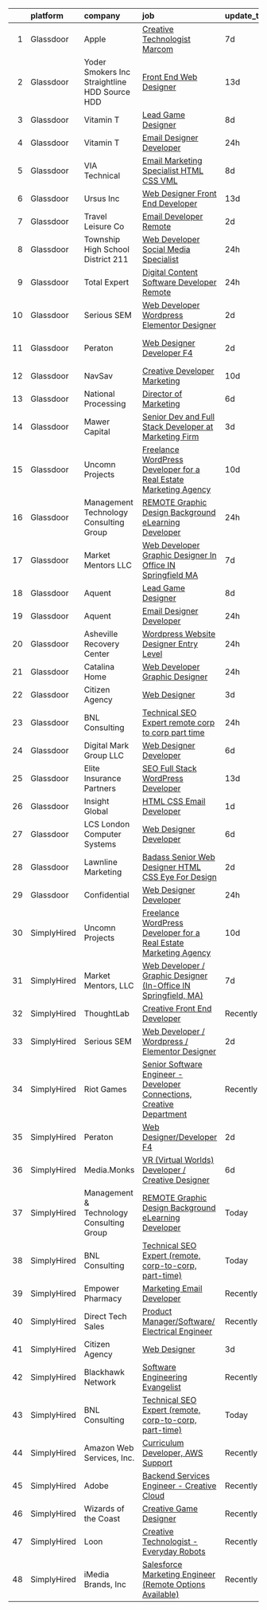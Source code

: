 

|    | platform    | company                                         | job                                                                                                                                                                                                                                                                                                                                                                                                                                                                                                                                                                                                                                                                                                                                                                                                                                                                                                                                                                                                                                                                                                                                                                                                                                                                                                                                                                                           | update_time   | location                  |
|---:|:------------|:------------------------------------------------|:----------------------------------------------------------------------------------------------------------------------------------------------------------------------------------------------------------------------------------------------------------------------------------------------------------------------------------------------------------------------------------------------------------------------------------------------------------------------------------------------------------------------------------------------------------------------------------------------------------------------------------------------------------------------------------------------------------------------------------------------------------------------------------------------------------------------------------------------------------------------------------------------------------------------------------------------------------------------------------------------------------------------------------------------------------------------------------------------------------------------------------------------------------------------------------------------------------------------------------------------------------------------------------------------------------------------------------------------------------------------------------------------|:--------------|:--------------------------|
|  1 | Glassdoor   | Apple                                           | [Creative Technologist  Marcom](https://www.glassdoor.com/partner/jobListing.htm?pos=130&ao=1136043&s=58&guid=00000183211018dd9b95ecb399b50b3d&src=GD_JOB_AD&t=SR&vt=w&cs=1_7a6b8f1e&cb=1662707046935&jobListingId=1008111206952&jrtk=3-0-1gcgh068ukf1b801-1gcgh069fghrg800-44ee546d4a615340-)                                                                                                                                                                                                                                                                                                                                                                                                                                                                                                                                                                                                                                                                                                                                                                                                                                                                                                                                                                                                                                                                                                | 7d            | Cupertino, CA             |
|  2 | Glassdoor   | Yoder Smokers Inc  Straightline HDD  Source HDD | [Front End Web Designer](https://www.glassdoor.com/partner/jobListing.htm?pos=121&ao=1110586&s=58&guid=00000183211018dd9b95ecb399b50b3d&src=GD_JOB_AD&t=SR&vt=w&ea=1&cs=1_21644c06&cb=1662707046934&jobListingId=1008097207409&cpc=B101C867B3EF2D75&jrtk=3-0-1gcgh068ukf1b801-1gcgh069fghrg800-1fce3864310a3f03--6NYlbfkN0BOdRJV5k-L3FNCzjCgEhEptbzWR3mFvjnAQnp9JcinXOCVt8QEYBvHqTiHBHSlg98hTrhJExUUVa6v67S1gFyb-OBe8UoPzNouRDn3C9as0WFadlKMeZgUrqrdZ8hm_e9Z-8jTT-HPwLMdKEaf6nFSEDiY93r1Hqa_nw7whddI5F-1mZvAJ0zg1eaCReXvVOqWT1WwDp4b9YmUrMy-I-dRmxgXNqEb3KV8sY83rcDDxkT6V0vFcJR2WVnla554n4UEd4md8_UhvHUx7u7Q32Z-glrVygJFj8o8P-KuK9qvJiJHDN367OhUXpwdQ0hKj7m6CPu2FBJuPYR0-aOcyKLIp5VI0llp-UCX6Z-Kte2HyPPNonSt94a_wFEIffs7DYlRugEfCcMznpFS5xNBsyBKJTsR1b7ic_kWOJmmWp3CYkkw3GBCWhFa0Dhi3f1hJ9gznnsJ0vqXvyHF5NJByYvS8n2guBOFP1e4LGVCSYaTUHne8LXuV9sGcK2GIIXROq2iae1C7P6G8w%3D%3D)                                                                                                                                                                                                                                                                                                                                                                                                                                                                                                                 | 13d           | Hutchinson, KS            |
|  3 | Glassdoor   | Vitamin T                                       | [Lead Game Designer](https://www.glassdoor.com/partner/jobListing.htm?pos=124&ao=1110586&s=58&guid=00000183211018dd9b95ecb399b50b3d&src=GD_JOB_AD&t=SR&vt=w&cs=1_e4445ab9&cb=1662707046934&jobListingId=1008108060594&cpc=334ABAF5D42DC775&jrtk=3-0-1gcgh068ukf1b801-1gcgh069fghrg800-f4be4eeb000f909d--6NYlbfkN0DMrcEu7yrtATojKJA7cEzGQ3FdRGWLh0CZQInL4ECGI6k5tN82kdM0OKoro5eXmjohAxU_Qx9zT-puw06eYiGZQ5Q79Sp7TuX3-KBGc5vvFMQDZM2BvXglA0cmnC1ycxOE_FI5iwuLDot1xWUhP-X0Jg64wmMSQ4fWj6f6_cutplTS-z7zQ2Lf-Sbz5X1SA6XIGWpOlQu77vSvcjTNk5z8hQbdtD3OuhSDTfPAIzxwpwnH9Mao4XkCCkD7JELUKXvoKcVQCp4v2HH-wR60G5fmbLNCyJ90WO4c76XjcFGDq70ReiPW9P7jldTU_tVk2iw1vuhIxIW5cBeSOlIvaRnwdJhJ6CTWqJ5QBDBLPOKV3VBIYDxTQvcYUFmJ38ZNb7YqypfoSDZEW23MET8Zh4GVclO_qg_vviLSzeaFnnpMP2Z44b10rxoRs3cYKeBOqw5v2OjO_M31WNzECG3P3HR9fFyUXIzdxcI%3D)                                                                                                                                                                                                                                                                                                                                                                                                                                                                                                                                                                        | 8d            | Remote                    |
|  4 | Glassdoor   | Vitamin T                                       | [Email Designer   Developer](https://www.glassdoor.com/partner/jobListing.htm?pos=120&ao=1110586&s=58&guid=00000183211018dd9b95ecb399b50b3d&src=GD_JOB_AD&t=SR&vt=w&cs=1_d2b90694&cb=1662707046933&jobListingId=1008127048026&cpc=B101C867B3EF2D75&jrtk=3-0-1gcgh068ukf1b801-1gcgh069fghrg800-133ecd7508e94749--6NYlbfkN0DMrcEu7yrtATojKJA7cEzGQ3FdRGWLh0CZQInL4ECGI6k5tN82kdM0cJmh4vC7GggQS4YCC-NAfmmCq-zKxC88tLTQBFUkf4I31SaWKtwIQjq_gVD_4PSldorTX0RxkmXVZBnJxyvYmxjhFieFRy7XxphD9O1ucpkG2qtflqZfJfzqmQZn4IuS9y2wTi29Y_0TRwSFfbMSR7Weuq5GFYMZ5hFrrkxwt0ydLprvr4LagoeyNWySGaHlcLbNSy1eRfeL5ggo3_YsZJiX4B0fa5vmRtOAJwgCIL4MbJfQzV-9-N2F59VbK8CyMeLlSdGTE-phPeMDHrWokfZRXc2s8oQDBvVqwpUbDWkqI51-pJqJg7P-VPTQUpMGQxAXXWVHprS_yLpKCJhvAWTMtpbt6hvLHZv5CfZ7a4N-0dVUzQkSlWJKeU78kG67IQfWauHbg6aPcXY85Xnxz_nivVZJ-kKi-2MY2ddWZ-Zw0Ek_SB0jMA%3D%3D)                                                                                                                                                                                                                                                                                                                                                                                                                                                                                                                                                  | 24h           | Richmond, VA              |
|  5 | Glassdoor   | VIA Technical                                   | [Email Marketing Specialist  HTML  CSS  VML ](https://www.glassdoor.com/partner/jobListing.htm?pos=111&ao=1110586&s=58&guid=00000183211018dd9b95ecb399b50b3d&src=GD_JOB_AD&t=SR&vt=w&ea=1&cs=1_3a390c94&cb=1662707046933&jobListingId=1008106177694&cpc=5075878B7C32FFAE&jrtk=3-0-1gcgh068ukf1b801-1gcgh069fghrg800-a7b269db53e92351--6NYlbfkN0DiMOjtWe4T5v3kAjl8_2bayrJS56UUlntEwXslP8cANY48OY_wSkTvA2xp4BkUxfc-0SJDK8YWz_8RiUcQc6IgiXLzEtdd8hHZ9AGkF3JwasucB1Ts6R5QsAtXRi9zIUpT_HqQbx0QAi6DTNV_7ddAE4nZK7aZ6_cbJfFtruoXrhFPG3p_NjQINC6_wlzgxXKr8RK1oOvJVraeD9do9URaZlxkSsooAD1hi9y-09osuHvC0krNZPYrUZeUv-gC-J6CleTg-bfu_Ts4LRCpuYMj4fot6kiHBe7aLmSOs9yvySTzlhZqa6xrYfQenq6UpEfmO4IuQsv47iXaUaXY9chGsn-aqSev3BOJLlcr6_sxx5w2tBRGDCmNTUdLFb0iAavlWowY0C5cSYH3Gcrcb7X3YArfAP2NKw42fge8SPU2uuceLbfe67vOEXJGUxfptRJnfXdNjfugeDYjdfBWYSM_DwA01rHiaAibnKpPZty-Zw_ueLFZpHGKTS4hCTFKKHbw1yLY7TpTW_TRujTAqvxPm3A0wD8FLs_qG_PF_EJSTA%3D%3D)                                                                                                                                                                                                                                                                                                                                                                                                                                                            | 8d            | San Diego, CA             |
|  6 | Glassdoor   | Ursus  Inc                                      | [Web Designer   Front End Developer](https://www.glassdoor.com/partner/jobListing.htm?pos=122&ao=1110586&s=58&guid=00000183211018dd9b95ecb399b50b3d&src=GD_JOB_AD&t=SR&vt=w&ea=1&cs=1_25a90fff&cb=1662707046934&jobListingId=1008097361956&cpc=3BA4CE39D5B5DEF5&jrtk=3-0-1gcgh068ukf1b801-1gcgh069fghrg800-0ea09b14e2348c5f--6NYlbfkN0CT8vBT9H5mqECx2dfLV_FONLPDKpIRssxVwtj05Tmm4rA5I0VNOPdM1oYsK66ov5pqYS3gXk2ozh0lVEZwzGOqZs8rlCBef2uQoy630wv6aUBqB1D9vjbSnni5WCVaS2e0KhCWi_8-XMv97hUEg7H9r8pKMO8klnwzDsU9mPVyqE5wVDnTov1Pu_UnRYhnE0_Osqvwl8WORWgB_kOjxQQLPQWG-NWIcptfTftC_xvyt1c40uobZ403OrjOg5_p8zqz3cLzwrnHTjqWeFEhkd7FYyVcjiJCMFkVznphRmtkhKbL2ZU9aWVWUjChbdkFdlAiu4tIvv-tEhlvNaragy1ZQhsvGhOC5anf8D4yfIGDJbK-bmh5xwt1uscED6ao3EPCxdfHKv4RZ6Q3-m_MTe1dE6Nugv26rrW9yIa8ooHEPIgJzYTeC7TeJ6xGxEjr0Q_LC6p6H5q3S5tqAKobaBFAUOLFzaYkqfJZBldgRqEhq2nph0edElJuTPF0eHjdnmzz4-VXF7SxEI3RdDrFOXyh9LUYNh7yjLpea9QjXIGAzngGwLYqlk181D6vjKnAjMYjh2HldSp9EYn3lzuIH8Sk_9Pf1v_o6MhezI0_P5bcDJRNLB1O74jMTDoVVF1gi9tkC3cpsCRQX7ykshcCfBKhuzJS8iGWv8yXwEIMNhnQL3jFwC4sPQFWtm0nPCPsKnkZ-5j8ROt9-gcysLEznoCSDVcBFnTEfjP2CaJPwg48Bl4_KO2HsvooYWkCHEZ8DtdIpiDEcE6iz4UrgnphEDh4lrZ-v2uxgD6ncaX25vhW2-CDqMDfZoAGFjdWgH5bKbXJKw_b00gGOB-0Pwch1RV8aLgIGJSyMDbVr-USvuUbCGMUKVvd4L93gzb9EeHJ5RS2UNmBHINi_DW8IWHDPfTzolSrNotLHZ1D9zJ21nfC98eC--0SWW58me8ODwfuPxHrwLn2pjxMfnLgq_BT8TztbH2UV8IR78x6jbS_KB5G4FwuYkqzKxiz) | 13d           | Brisbane, CA              |
|  7 | Glassdoor   | Travel   Leisure Co                             | [Email Developer  Remote ](https://www.glassdoor.com/partner/jobListing.htm?pos=127&ao=1136043&s=58&guid=00000183211018dd9b95ecb399b50b3d&src=GD_JOB_AD&t=SR&vt=w&cs=1_1efa8387&cb=1662707046934&jobListingId=1008121538149&jrtk=3-0-1gcgh068ukf1b801-1gcgh069fghrg800-701bb5ce7920a0db-)                                                                                                                                                                                                                                                                                                                                                                                                                                                                                                                                                                                                                                                                                                                                                                                                                                                                                                                                                                                                                                                                                                     | 2d            | Orlando, FL               |
|  8 | Glassdoor   | Township High School District 211               | [Web Developer  Social Media Specialist](https://www.glassdoor.com/partner/jobListing.htm?pos=110&ao=1110586&s=58&guid=00000183211018dd9b95ecb399b50b3d&src=GD_JOB_AD&t=SR&vt=w&ea=1&cs=1_52bda026&cb=1662707046932&jobListingId=1008126791574&cpc=7E69D0A57279CD4B&jrtk=3-0-1gcgh068ukf1b801-1gcgh069fghrg800-31c2bc176e2bcbab--6NYlbfkN0BvRTtPYviBXXga901bZda-x9dVbr3mkLrPNoe7KgsTz68QsHh34GSM90vVwyTaEndtYI0pe953W1rkkBGAbyuAKY_ZszoiwJmg3JbfF4AW655q9sZlWK9uJIjd_GGvixM2nNpmP1A7p0parvgProH3THElPIkKORt04eYR36BtKMpoYfce3ruRUK7Teg9YQlmNhVNWYEsgUdbaDUe7tpQx5ttkYUeF2blnlv2go3kZ9quBSloZcPUH3VN6Xv14lSFN6sv3lDwRaZkxnBwK5PyXcj2SDyK1ZrTctIcsF2LcCSwNb59TBhgTsIXWA_m5ozLNYUjyWQb_xLHBLHe4SLXiTJJlZFxrPBSYJNg4y5wPpl4VkPD-HbyyK6Qbn4TXCFtLjSF94CaUbvmETOKQyeXMDzjoiuOc8beSTx5zNRsWzLpe4DDiPW4LV5OS7Rw1ZDzChm10KehCOcMcHumzwwmwnE9AK2nQZdmcDuyvXNE-lq83tX72v2TPQFfE2JybTBo%3D)                                                                                                                                                                                                                                                                                                                                                                                                                                                                                                               | 24h           | Palatine, IL              |
|  9 | Glassdoor   | Total Expert                                    | [Digital Content Software Developer  Remote ](https://www.glassdoor.com/partner/jobListing.htm?pos=126&ao=1136043&s=58&guid=00000183211018dd9b95ecb399b50b3d&src=GD_JOB_AD&t=SR&vt=w&cs=1_a28e5bf4&cb=1662707046934&jobListingId=1008127228168&jrtk=3-0-1gcgh068ukf1b801-1gcgh069fghrg800-5008ee07758a40da-)                                                                                                                                                                                                                                                                                                                                                                                                                                                                                                                                                                                                                                                                                                                                                                                                                                                                                                                                                                                                                                                                                  | 24h           | Remote                    |
| 10 | Glassdoor   | Serious SEM                                     | [Web Developer   Wordpress   Elementor Designer](https://www.glassdoor.com/partner/jobListing.htm?pos=125&ao=1136043&s=58&guid=00000183211018dd9b95ecb399b50b3d&src=GD_JOB_AD&t=SR&vt=w&ea=1&cs=1_fd03a131&cb=1662707046934&jobListingId=1008120875633&jrtk=3-0-1gcgh068ukf1b801-1gcgh069fghrg800-47c965003bdd69a0-)                                                                                                                                                                                                                                                                                                                                                                                                                                                                                                                                                                                                                                                                                                                                                                                                                                                                                                                                                                                                                                                                          | 2d            | Remote                    |
| 11 | Glassdoor   | Peraton                                         | [Web Designer Developer F4](https://www.glassdoor.com/partner/jobListing.htm?pos=128&ao=1136043&s=58&guid=00000183211018dd9b95ecb399b50b3d&src=GD_JOB_AD&t=SR&vt=w&cs=1_60a2896f&cb=1662707046934&jobListingId=1008120923363&jrtk=3-0-1gcgh068ukf1b801-1gcgh069fghrg800-d5bd3d771386e28f-)                                                                                                                                                                                                                                                                                                                                                                                                                                                                                                                                                                                                                                                                                                                                                                                                                                                                                                                                                                                                                                                                                                    | 2d            | Stennis Space Center, MS  |
| 12 | Glassdoor   | NavSav                                          | [Creative Developer   Marketing](https://www.glassdoor.com/partner/jobListing.htm?pos=106&ao=1110586&s=58&guid=00000183211018dd9b95ecb399b50b3d&src=GD_JOB_AD&t=SR&vt=w&ea=1&cs=1_5be94f07&cb=1662707046932&jobListingId=1008101583321&cpc=214153447B1391FC&jrtk=3-0-1gcgh068ukf1b801-1gcgh069fghrg800-3ef4b27837961961--6NYlbfkN0BvAdlA35CjkOTzb4w1kkSC-vTwJamGQa4qaPCWn-0njweHi_B-CtuKQhiA94M5OE-XjNhf22KnVp00kgckhjWxzGyV97h7v8x36p5wKdZlOjwGZGaqaaH8DYNMeM34HY9t9Z5J26lOJ85UEHLGvZFDJOe_8KgJLhnklUUMm79Fgw-wQMJzYni-FeIqV5Svyi_1ZjE_mxETfR2qp4i-PiUDiAz8y9BFsxOfX0BmecMnmGFBamzhbjmqf2dPmw1l79Q2jskoL_2S0v1vj9ya7N4qBFAvqcL0l74aLmpvXP1mmNGAg3-fywfFTSeDa1drQtVJhrNSCkVf-jGrPfN8x8O6_zacVeFAqb-0Te-stiP68nBwqR_n1sGTNtQV0mwoBzKibzoAJK71-SC4tfUGLrJrJFlUABto-Tzj43FfCfKc_8Yxm5oOTTCSrKWP3Ag7CrQuZiD0SRqTKb3qsFD4zu6ihbbQwZSEtnj7U11iHXEJ3cnFg3k7NTf0FaUwVl7PJZ8jB0-nSecdji2A8VyEl3pjcOGt-QR160mCEoE6WSjMVzWBlJ3W2sISZX9MP94i2jPjHRTt2qqTuvvcMRLnfqEGHVYaVOpuHZ8%3D)                                                                                                                                                                                                                                                                                                                                                                                                                       | 10d           | Beaumont, TX              |
| 13 | Glassdoor   | National Processing                             | [Director of Marketing](https://www.glassdoor.com/partner/jobListing.htm?pos=105&ao=1110586&s=58&guid=00000183211018dd9b95ecb399b50b3d&src=GD_JOB_AD&t=SR&vt=w&ea=1&cs=1_1a53f6f1&cb=1662707046932&jobListingId=1008114571098&cpc=F4CC4721A073827F&jrtk=3-0-1gcgh068ukf1b801-1gcgh069fghrg800-340b5b79bf3fd101--6NYlbfkN0C7FdYqye7fR5lUV8IgWPkZ54W6iO3v9h1VSxsEbL_uy5syd58eeU2TNtm5m_OfYmoMcKp99CV1tj4bFLNtGnPxPoRB_uRQGfDlR0wHnPulzQ7Ro24uh3O8LrQRD6f9Nd0T0BjQOaxsUb-TqOKfPwve-Dc5RdVE8qHBbWbiG6t4B98CCAVcDqSYtUl0NbPw4a-zBgEiqmE7-Jc1khp3xor5J-WmtGsUI4dM2pys6672dLKzs1-fClhG2DludfGJY69qBomZyb3vtvQLraM-quCYcSKMO3heYf77MXGgS1uv5iMMZNmq3KDW5HtiOiDthWNcjUJzSX4Pm53l0asUMtVq1SLO5xYF3AbsAzbctIiyKfbawqVb5ZbypkqfalWC4w8qaHYyuX4hQB-z0q767oJ_ebTlTeIS1zRDOH1LiFVkc5IJX08t49qqdcXUZtfTNTfhyfWMDSeVMGRy_E79ByArDMbt-3Ys4iH_6goOLuEfwiv6Y7O7pSKDBh4FDA85sTq_sBlsm9u26A%3D%3D)                                                                                                                                                                                                                                                                                                                                                                                                                                                                                                                  | 6d            | Orem, UT                  |
| 14 | Glassdoor   | Mawer Capital                                   | [Senior Dev and Full Stack Developer at Marketing Firm](https://www.glassdoor.com/partner/jobListing.htm?pos=103&ao=1110586&s=58&guid=00000183211018dd9b95ecb399b50b3d&src=GD_JOB_AD&t=SR&vt=w&ea=1&cs=1_59b7909e&cb=1662707046932&jobListingId=1008118949504&cpc=BA005B1D96992017&jrtk=3-0-1gcgh068ukf1b801-1gcgh069fghrg800-1073e5773866655b--6NYlbfkN0BzyIYrTMR_AjNKh_kvAG8N613gtHPANQ3sdLTkrtBd-xoNshQoLJljG5LGTFOBz0XgnGPkInm1QyVRzwhKcaMw1lQ2emXWTGze3rmnmzOLUucJ4k-c58iDjY1OrydMVvXRXB-Vg3aNKb2e3B6Vy2DcD6P3m_29_M8OMxNiwQ2KA88cY4UXbj3QoS7XpJELSJfb24CGs2ZD5zRO3Y4qWMwccvHURajSIp5lUcXNR53F8J3NSOaFEEniznXWxC9idxa2EQ3VDiRYxThJuSXnaF1Y65CeEfAFIoS8ykM86zlXK-FtuQYn1QDFAcCN7n5fnTf213J9-SKpna4Wx5VwycBrqm8EF4gOYk7OgzekFU2ZkIiW02La_o33GGuFzN-QfLBx_iPBL-n6Upg6KyPdDHFSm85JH8JJ8OrHIJm3QobT_fsQKEB827Khz9bTLlNiEBXBIrXIZsdg2BOMJ6OqqvTABjdfFVV3Wcai6zuXJtNB6QY-dFp7oZdSBMNf4T6TtzU1pof579fJqw%3D%3D)                                                                                                                                                                                                                                                                                                                                                                                                                                                                                  | 3d            | Clearwater, FL            |
| 15 | Glassdoor   | Uncomn Projects                                 | [Freelance WordPress Developer for a Real Estate Marketing Agency](https://www.glassdoor.com/partner/jobListing.htm?pos=112&ao=1110586&s=58&guid=00000183211018dd9b95ecb399b50b3d&src=GD_JOB_AD&t=SR&vt=w&ea=1&cs=1_fad5d781&cb=1662707046933&jobListingId=1008101514744&cpc=AF770993EC679D41&jrtk=3-0-1gcgh068ukf1b801-1gcgh069fghrg800-55c7ea5da921dd63--6NYlbfkN0BKcv96LAN5JP5r9t3e9WCk6GBMa7XVoW6HuhSN1eWrgfSSNrj3GQh8EPqdKM4S0bDx-bPvOJMJns5KLtezFoaJGf5x59ereELTgvzgO3nvo3zukJQ42wvV88uwAOlJiGnTliTmYAMhGkQ1pIqqIhSQs2tGXdQLFW9nP2tPSXFhTXhbzRyJskaU84MZM79wY3SmUGdLmo0_aYlbgzCImhbOG1CaOORhQiZdnA9BXW9YHzX4ZVrKlh9UCqj0Rm2s6sMdJXKDWN_jlqxJHOnX8wQddkgM1wUX0EeOaP6JRl7VNoOrDXoJgILQpu4Xu3v-4iwLI0FNLQ_b7-z-fWNbb_99_eMjonavgdaqHYwIDUypISGvTKnQPzOCNsvcBxGj_Ft7ommQRF1Daezd1QmtWM5jKtz1pV5ZdXU6Lx5FQkuWonVHUTTVYOUGpC1FXATx2id5vw7joPdA8O67KRCV-6E1SutWUQ2t_6h7mjgrXT31MVHP0aqGDWuopAovOrUhNp-ngqIEuNocwvoyzJrOleejTemvM2YieyluPm2Ea0a91V-8fAt-WrjN)                                                                                                                                                                                                                                                                                                                                                                                                                                   | 10d           | Arizona                   |
| 16 | Glassdoor   | Management   Technology Consulting Group        | [REMOTE Graphic Design Background eLearning Developer](https://www.glassdoor.com/partner/jobListing.htm?pos=129&ao=1136043&s=58&guid=00000183211018dd9b95ecb399b50b3d&src=GD_JOB_AD&t=SR&vt=w&ea=1&cs=1_545f1caf&cb=1662707046934&jobListingId=1008126666386&jrtk=3-0-1gcgh068ukf1b801-1gcgh069fghrg800-ff167ec9fe05dd8d-)                                                                                                                                                                                                                                                                                                                                                                                                                                                                                                                                                                                                                                                                                                                                                                                                                                                                                                                                                                                                                                                                    | 24h           | Altoona, PA               |
| 17 | Glassdoor   | Market Mentors  LLC                             | [Web Developer   Graphic Designer  In Office IN Springfield  MA ](https://www.glassdoor.com/partner/jobListing.htm?pos=101&ao=1110586&s=58&guid=00000183211018dd9b95ecb399b50b3d&src=GD_JOB_AD&t=SR&vt=w&ea=1&cs=1_8bd72c5a&cb=1662707046931&jobListingId=1008111288282&cpc=0E3815E00E71F0F3&jrtk=3-0-1gcgh068ukf1b801-1gcgh069fghrg800-a69e8f9edaa7370c--6NYlbfkN0DrgQq5ECBajiuqohNCSf6c7_2Cek-sBUhiO2bmmkiCIcpzLyXLzEAo_itrRzeSh_cWpy7BT4bN57ryTfdnWo0gWGaocdBLo3L4E08-ygdD9TDyaXhHptLZmoAT3Vg8wSELq80bb9aRGRnwRMKNLwkwVsvZnKz3KHQP4Mix_zEqQZUuuLUoMaIf60fEZYRLl5HcYUO0A4US8_H8UK8r3qWGscsAr303KOEBrUlL4tO31BSfLABcJ2IU4vm97L1gzI5_nQ_UV4haEzT1-V8_A4OBitKx13LM2z-SYdcleghq9jwWLDIN5CYwA3k7eMW2skWdSDOuC_hM7Q5lSUtNOYxtwiPO0BXTKzoyxOXsMSbmaS_zvMwswYmjcgn6cvDPut-s2MiwijxGmIf3FN38IoomLLJLZWmLD_Aoqy8WX_BNQgUjz93GBi_Bbe0LqcztHucyaTX9Fs99_MKAPtvDZdDWEtr_x_aFZNLEdxWD8YD5egP41GW2A-effslREE5tdae6vpKl9fRdQzWc5wFYZCfe)                                                                                                                                                                                                                                                                                                                                                                                                                                                                    | 7d            | Hartford, CT              |
| 18 | Glassdoor   | Aquent                                          | [Lead Game Designer](https://www.glassdoor.com/partner/jobListing.htm?pos=123&ao=1110586&s=58&guid=00000183211018dd9b95ecb399b50b3d&src=GD_JOB_AD&t=SR&vt=w&cs=1_633f17f1&cb=1662707046934&jobListingId=1008108310078&cpc=AC285F3A3ECA6BB0&jrtk=3-0-1gcgh068ukf1b801-1gcgh069fghrg800-0ddd2e219487aba8--6NYlbfkN0DMrcEu7yrtATojKJA7cEzGQ3FdRGWLh0CZQInL4ECGI9gD0Wolx9R2EDT7B77c2cRj8iidoX7eQVC0t6PEugt0eB5PzpB2fgoj1__UV7p8RAaYnSo51AE4ZzlNz3TKJDGRSzEWwS13w7v4UZFRIghbTNMFFynAV2bLsPd0y1kGHyu7Lkfy0l72w0IoUO8TXEUZHj8i4t9hwwB9eIS3m_bUE4pr-cjHtWJGbV2PKltRmRCjpf1-kZr4w45IgYHP2jPj5FfnRg6gGy1qDPvJM4wHiphnDXcVdDceT7qfCjlQP5J093JkGYGfVOSNyaO_L-jC28PRRZas4O9JMUcTLoWKVrRJ96OiPpnOtU-sUcoSolBIVLat7nUkkTj7H432pm6UlSEYqsd4i3wV-6hPePRzQHD4z_ml85j9f_S9cY3j9V9iwBnRM_yAhLwEwDaj5PaCa-zYgUpxaMoAEfimb8xq)                                                                                                                                                                                                                                                                                                                                                                                                                                                                                                                                                                                      | 8d            | Remote                    |
| 19 | Glassdoor   | Aquent                                          | [Email Designer   Developer](https://www.glassdoor.com/partner/jobListing.htm?pos=118&ao=1110586&s=58&guid=00000183211018dd9b95ecb399b50b3d&src=GD_JOB_AD&t=SR&vt=w&cs=1_e4e41f1e&cb=1662707046933&jobListingId=1008127103959&cpc=7F6F94E2229B3AB5&jrtk=3-0-1gcgh068ukf1b801-1gcgh069fghrg800-d728f7b1044b615c--6NYlbfkN0DMrcEu7yrtATojKJA7cEzGQ3FdRGWLh0CZQInL4ECGI9gD0Wolx9R2v-Aex0-GK04LMXPURfGGnNi5uqQzFCg0hF2TYxmKGToa-C7itZzGO5PLQDVPaX3gxMtS-lBcSLPRUoR54mHyaQGwU7jJFUzGc3p3xB49LrIbkPamR03ue0v3aycgQr6u_VQbS4sxHilhMT9mKk71lQbzlelOUwZO7H2IvmooF1BcjRA6N_LPKfVwaiEmXmjOc9nlaZXunMRPFCXHFEtGjvI0rEORX6ngBd8EO52An79HdKBmjBO03rC0FHkND3UNcFVMuZc1B3Lqim9D04ZHuOraHDNRfcujMYk7q8dXnnrM_y_GJG2NICB3MQbDJUDnq_tvBBeBdc2I5Gr_hAewg_wrZ8IMU8tMXtERPv3hdKP8GEnwajpc1LdQZAOlSUih-TH_NzThqBKNdmgHUpmX6A%3D%3D)                                                                                                                                                                                                                                                                                                                                                                                                                                                                                                                                                                                  | 24h           | Richmond, VA              |
| 20 | Glassdoor   | Asheville Recovery Center                       | [Wordpress Website Designer   Entry Level](https://www.glassdoor.com/partner/jobListing.htm?pos=113&ao=1110586&s=58&guid=00000183211018dd9b95ecb399b50b3d&src=GD_JOB_AD&t=SR&vt=w&ea=1&cs=1_2e2fb7ce&cb=1662707046933&jobListingId=1008126024016&cpc=AF1E4A3695F490BE&jrtk=3-0-1gcgh068ukf1b801-1gcgh069fghrg800-155fbd39aa613a24--6NYlbfkN0AS3oPsAAmCngCu4U51_2RxXyfS7TdWOFtWPOafNW52Iz1HeQVGuvsY6FMs5DziYJOimqx60vO2uf7kvy5BY8xiHsf6kyeEefV6k75BtJikfg_mTyGCE4wDOwYQYqnfVXnDm36mrIhR01wmVGB7PfVuRz6QI8RGnSLQCkqPH8ruIgECM6U9SPj9JuEdrLmjrWg-zm_PFjGVQ-0eTBnBQtaKGKLhOPTMFnMSnoRlD6mDouw4QPhv2vjkOrxHZtyCl5MoVFg6mq87n70tTrZlctmYueiwvoBM-oYijutf8y-lUDoK0VOiUIMAlfzHkys6STqgKkJfvvrPzgfzcvQNIgbl_1eQQu-Riu192ZWDG0d5Pdoet2SnkJLGJwMWWKiOy6iVdo0QXr30F9B5oOGPubziBH72VAU9Gxtsi0885CUM-h1etgjx_WzTtwrdIzUd_wqydXT2bX4_AYvmc7UaaeYMyNZAfDZqz0hYcfPrL8vak2elQcFQapXIUbY7pPCuJ-Q%3D)                                                                                                                                                                                                                                                                                                                                                                                                                                                                                                             | 24h           | Asheville, NC             |
| 21 | Glassdoor   | Catalina Home                                   | [Web Developer Graphic Designer](https://www.glassdoor.com/partner/jobListing.htm?pos=109&ao=1110586&s=58&guid=00000183211018dd9b95ecb399b50b3d&src=GD_JOB_AD&t=SR&vt=w&ea=1&cs=1_73819b37&cb=1662707046932&jobListingId=1008126744238&cpc=9EDA28EADF1DF7F0&jrtk=3-0-1gcgh068ukf1b801-1gcgh069fghrg800-e853527e115b99b9--6NYlbfkN0C2jZJFrLxaPA0GelnsGYXGIqBCI4fxbylvGcZVymefRVHTge5Vuj8fmjk9WeL_qMAglPTVIaoVPsSBLS28IXChoGYeq-UQtzX_TJY9-6q5LtESYZh4jxehow0o9lDjnHX9wN9ZBMJcNgKm6f1s_0LhC4kjYiGbTFXChbRwEYeC-xWSKCL9BrSwtreZAJ8rYO5HR3ZsIvLvwpC__qCnZbju1SAr1fSdczd4Gca6Ma52lJbrtjVTpwE-uPyDR-qHhkb_EIXxIuZCm6HZOU10xq9J1lLhdk8lks7AKFqMPFjW3Lt6Z_vJGWXml8ma1K5JYWyZ1ELDcM7owJeVRcrT-6jcw649M9dAhKcs_gc_TRZCkxpD7x7edpxhOT8QuPGXccgYHkXCMICxUudSCh8g-MmRZ_qqolajaFD17Oz-qdnh0sTdiHpK9StZmhvXgSlKwjTZ19L7Yc9xPWIhgPPTjd6X3abJfkCxaRzNTYLvBggYie2gOGsE0jOS1hIlABAt_99JaVV_-An8Wg%3D%3D)                                                                                                                                                                                                                                                                                                                                                                                                                                                                                                         | 24h           | United States             |
| 22 | Glassdoor   | Citizen Agency                                  | [Web Designer](https://www.glassdoor.com/partner/jobListing.htm?pos=102&ao=1110586&s=58&guid=00000183211018dd9b95ecb399b50b3d&src=GD_JOB_AD&t=SR&vt=w&cs=1_357cf2d8&cb=1662707046931&jobListingId=1008119134571&cpc=A53B21AC920EFB1C&jrtk=3-0-1gcgh068ukf1b801-1gcgh069fghrg800-4f156e9c19c8d85f--6NYlbfkN0ABPR1SXVqYXME6Y9HwrdB1ZS5I7uEvuiZQQ23aOU9KTSUEQ2WHnjqXEbws5t88SbmeWWUnqBUweDBfv3jgPAT_yEx1ZSopAzoXYUidX5JP4RSp8v4kNbaODIRLLoaJty-UiuGsLZEyYy_sJVq48YSqx5isNJOWThO9q0_6ZNoiSCXsLaUMEgJJWn_j8pHM0ysD0kb4f3KyyrQYeoTj29o2TRoIrFUY2bTP_-VR0ZoPA85NhG_Pnhnt8WKv3LTflBhDP-94KOx0a38qIcJLxlcxTrAf1rc_3b06Ryr9c6Sr60CYjQs3IZr1FPWMQmyyVBhGOvHKHKORBq8ISDTi_UNgTWxdaUag3wHdpwQ5MlC0U-i0tXHs5xnZdi0uS01Hug8Fdrgn8wffsj1litfn4l2QVDZhidRsBn6FFyFSH-g1Se-MWaag0awkQg5x101gm_VlGe41fOJ3ZdX3DsqDf5lCuZanhESQ5g6M_NsYqzIRr2h1F8CEon9uitoxIwrzUeKlwJz2fXX4VcsMlqjWchohMPm_wAflE761uT3kX4kMK3RkhckJbMkt67zzxFNWkOPsHm9Zj76oSaJHpFzIyLuv54fdN9iJTq6j4rNPaK0SJfyoruURJSttXCLcSAtM5cGOhrw27lSksw%3D%3D)                                                                                                                                                                                                                                                                                                                                                                                                | 3d            | Knoxville, TN             |
| 23 | Glassdoor   | BNL Consulting                                  | [Technical SEO Expert  remote  corp to corp  part time ](https://www.glassdoor.com/partner/jobListing.htm?pos=114&ao=1110586&s=58&guid=00000183211018dd9b95ecb399b50b3d&src=GD_JOB_AD&t=SR&vt=w&ea=1&cs=1_e6b5aadc&cb=1662707046933&jobListingId=1008125956128&cpc=723ADC3DFE402989&jrtk=3-0-1gcgh068ukf1b801-1gcgh069fghrg800-47594a9c03d0d9ee--6NYlbfkN0C_eQCgnQ3dunn2kgXxy7uUxBB8Rm9uGSd45wqHXb30Yhouy9iaZ5tM-buZODdeWhkxcLZ-P8HpVwdiJJkDZwZdqfCN6nBcd16_TJfDogr1G06Jkw1xVd5RFtOvPKtffE1EIfYg4PMn3sFvUuwX5OwMAQzJ6VlzbU0P-e1WfYEJzV9Zh64upAZHiTSgTyKsGQVdeXvObo9L7a9wOLrLMk5LFgKstjeFCMH38_6ZgLmAMRZHVd2CxmyOtx9irTnlp96TFQe4HYtEnEVB5_JQTEJ2Vf7zLrc-lHDpvOGQtzfJw9Hu3zdxjwqYSofj_exbEOnjwOasvPTBJSQu1tlw0949xc7Mb_iA9yq0mdwPdJXYHwzBCqpdVXBzgsTCYsAYQKJTvz0CNaChqnm_JcH9to25pUsAyEsbGhcjdnLrhfHtHiHHz4PfbawDo4tj8JlktY1z9RcwuzskgVx5SwmuZiT42fWEYw7yQ2bKHG-2UU_C4ncLevxS8MwcfEiEVA1l3Ew%3D)                                                                                                                                                                                                                                                                                                                                                                                                                                                                                               | 24h           | Remote                    |
| 24 | Glassdoor   | Digital Mark Group LLC                          | [Web Designer Developer](https://www.glassdoor.com/partner/jobListing.htm?pos=108&ao=1110586&s=58&guid=00000183211018dd9b95ecb399b50b3d&src=GD_JOB_AD&t=SR&vt=w&ea=1&cs=1_37c939dd&cb=1662707046932&jobListingId=1008114370558&cpc=DF7064BA3070673B&jrtk=3-0-1gcgh068ukf1b801-1gcgh069fghrg800-6828cf6de63f7dc1--6NYlbfkN0ANkou4taVk2XZZ848dRfo5kKh06_3FAnany_4ItHTq-u6JcicZqWFbHbAxD0ssval1uFKr5hjroKk-voQEJfLVfjOS1uxmnHK5o9zB5WB_W38-GmKH85zuUArPfKNnqi5EucZBCpaZUSBgLt-J-gcdNl8sDK17kpXmpyKs7WEpLczd0bRzTN8gOeg1b1Lqt5Uftj1TiBhnHPZodfgwi6Rdw2PJYtgws5Lkgq5FdrjxjyVq84WcEqLuLxAmq8tkj2R_eUIxwYWFQcRacclU2W_9gTJCH1gZ2ctgidgsnSMend8v4vw6RJLAaeKVqmfiJZcLfewEVq22sU2-ePDjvmF4MqxRHHZsABlV5_MdPfV79z9kIYBcEY0lLMlSOCbAFmwdCeVcM1wBn4wHFzSJV4dtmfdpxHaJ7ie9jj51byJ2cJzEEqL6Vqlgo7zh_ROCxkVlXCe42jUFJiscV0KoB4GKPhoqpbZCRKejRmv-nNR0RvwUJktjRTMaXozxTLM9PxY%3D)                                                                                                                                                                                                                                                                                                                                                                                                                                                                                                                               | 6d            | Beaverton, OR             |
| 25 | Glassdoor   | Elite Insurance Partners                        | [SEO Full Stack WordPress Developer](https://www.glassdoor.com/partner/jobListing.htm?pos=104&ao=1110586&s=58&guid=00000183211018dd9b95ecb399b50b3d&src=GD_JOB_AD&t=SR&vt=w&ea=1&cs=1_484aeb3c&cb=1662707046932&jobListingId=1008097417688&cpc=43E37B7B5399EAEF&jrtk=3-0-1gcgh068ukf1b801-1gcgh069fghrg800-aa4f18d313c91fb7--6NYlbfkN0B4jp5mfsiLEiFpPCxOna81i2z6rJx9ZIZWhVZJ6SFnYd2SDJZnAyVLqwqh7QmXpG9VG1Kbrzn6Mrr5X85l-cjimEGV5fh9yUxHZBdMAanQWpsmWrffk2otgO5SYgZ7U6Ql9jpH9Zq2g770vfb2HJJhgx8nok6vEslfnYL9dg06wUZbxZYYsWMsQMJkwf7bTfMs4SHyO9lKnec0UaiDExwqScbL_nzoHh2PyxCOCS_2oaf4DnAQLNrGYUy0MmUsKqRF4oEptGRQ7zfOZXyCY42sTlTa23hhf_NrbKDpi9HLxUt_aQr0369enWlpTqjVWfxY5IEUlE50F8SCdmG2m3EvSIvUoILNZUI44Zuq0MxRXE_xcrtH00BbQZ23vNUsG9npnOSDW5PFr5iDFP2BdYSOEWmtpdG24Gu_8mxAB7-ndyAH-LsqCCzcdsJSU9BAm1kj7ehbbjt2QObxtdM0o2tFTIRTpYJt9pafyIEs0sDwZGVgp_EFQ9oHtMS-ah6M3VJbXtIKq6UkzpOG9pcfBM92)                                                                                                                                                                                                                                                                                                                                                                                                                                                                                                 | 13d           | Remote                    |
| 26 | Glassdoor   | Insight Global                                  | [HTML CSS Email Developer](https://www.glassdoor.com/partner/jobListing.htm?pos=115&ao=1110586&s=58&guid=00000183211018dd9b95ecb399b50b3d&src=GD_JOB_AD&t=SR&vt=w&cs=1_b80ad000&cb=1662707046933&jobListingId=1008123851405&cpc=C4A69CCDBB3B9599&jrtk=3-0-1gcgh068ukf1b801-1gcgh069fghrg800-2bb26e53df401d6e--6NYlbfkN0BKkHZu3wF05EeDimN_p6sYpKCMArvwa95YdH7UpkaBCqc7l59Erwqcl-ZxWPl_M-kOqp5g47M4lDTLA9QWPY8GVtcc5XMeFW-fO1w-LLs1gMDn2roTG1J9Q4HzZE-9ZrOazbX_1T8hdOGnWKEFIEf_xeEjHxa2TEEZsdV2ushupZIdy9ZzilA0ZrmNcIqxGPY-MnHlBmVowMyu6JZVzu86iEbcpIU4A9HoE63C0JPlVx3f8BiIcOwxx3Iccb3RCTpj4niPNEleKx7zmu_oFfnkCABnqHs9YwDIN0oWizc9UHq65OwcFt3hCZROAyNTBw0Nr3zcOLDe5mOtz4V0t8gXiCMo261EkUUTjTO6ZD_rLj-HiQbN03yNt9tOHc6Zs8WzvH4uoIT4n_c7RqJaQPFlBz7WgQ4MApcMWVwhbv1UJx09ff1KGuGCGjUyJDW3hGbf2PraLpLVPuOszbthNEakP4K_PQLyu9WO-9fDoDmtsuB6-EDRIo-A)                                                                                                                                                                                                                                                                                                                                                                                                                                                                                                                                                | 1d            | Seattle, WA               |
| 27 | Glassdoor   | LCS   London Computer Systems                   | [Web Designer Developer](https://www.glassdoor.com/partner/jobListing.htm?pos=119&ao=1110586&s=58&guid=00000183211018dd9b95ecb399b50b3d&src=GD_JOB_AD&t=SR&vt=w&ea=1&cs=1_7ef6479d&cb=1662707046934&jobListingId=1008115098853&cpc=D69957E0862862E0&jrtk=3-0-1gcgh068ukf1b801-1gcgh069fghrg800-eb559503626e437e--6NYlbfkN0CckLY1Y7Nzm7RAXoTq-bvgsovIKUj47znE7HlWw5vlrDWT7l6GaPFsZiavTqzdiZefilkq0eK7ooO2UmyEjA3ruDPHRYqPAqZHvh3uHCCVFes1hX1BlSNoTOeDBO0sulnga_OCt1XMUtjx7hcPflgmxo19x375lNV3DrNMeUXqm1UbMfPfxuQ2Dw5dPd9YlI3DLiBdETwfV1huwKTc2Ul8NpP3OSEvaLDt1e3Ge-xzO26BF54PmiYngJTmGvJIjCrZrScRiqNISvJBnzcXTbtDzmSDakbu9rDiUhlC0T4hKwMj0-ZIDb_lt5pjAzbZM-wh5vFs_x8te8kdO8VYxKMGUzk8ec_bk_XkC5BQn1JOOrSJzYj6SiHrYMNiU_jaRuGOZRfz_YtKO7g2arjwRkgPS1eCby5XLm9EWLwOFP1SSggv5vHNe9BzRNiHLz-sEmne58IOC3qBlKQbVf6dkM0dLkjYzl886qRZm8PwDP8r9jjsoL_ryRwbMZ562aeixLVW_Gw1R3-9bHZVYCNaBVH6NgnwkO54vtV-6fvyHQIO3u7IJmwfqeKLOJlPH9XUl7-be_Mvxd6_lDQGvV8eQPar8ibggRb3Vi1wQsROCbNgebqwdVfMVfLuIcLCkdqplgRwW4EGMo7ztMAs5AbdMv7UPIrk8LRjzOV73eKe9b4RXWowQO5yAHCZ5kSA6k3t1UJDDc_ifs_d1DH9US3FmFiCvx3Mu-H2ByOP_r2f23oAia48p3FQxCU9)                                                                                                                                                                                                                                                                             | 6d            | Cincinnati, OH            |
| 28 | Glassdoor   | Lawnline Marketing                              | [Badass Senior Web Designer   HTML  CSS    Eye For Design](https://www.glassdoor.com/partner/jobListing.htm?pos=117&ao=1110586&s=58&guid=00000183211018dd9b95ecb399b50b3d&src=GD_JOB_AD&t=SR&vt=w&ea=1&cs=1_702025ce&cb=1662707046934&jobListingId=1008120882675&cpc=61E17551093C17CB&jrtk=3-0-1gcgh068ukf1b801-1gcgh069fghrg800-799d3b6200d2ca0f--6NYlbfkN0CSgGTbSPgM0xpgWRkp5SRTexU57Zk_6_bZ18eqb9d2QMNixyVwwV4KRgTmDlEdWYROdGtgbEQb-8Pp6gz2lZmPmMAn0Eom_K180qwYKG-HjvPXetn6GdzIsbOYxjIjPc-xMeaRUTisCAvWWTTINzVJJhpzwIIMRxRDzi18rR0lRruj0YyZxufEfF9YWIB5Sl1sl7xcMyokXhQzHT6d-nQ-1wPG4svyr-vYEIoQ-svB7TDL76w9Mr92ANJGEOMTsiNHi2JayiurASqlpvu7yUFvXL8-dR2VmUvV7_CrUbm_gIOgqLgDuaSKeUwdkXxeMf0rLwagMQ2dOXD-NlI4LW70gyT6Y7fT9rGX3kMeZIswr1SEwQ_XPdSj4zfdBB9Btesd_Y5tqZjmKMaYIgj7Zfe1NNf6pLJKlwDxWchxlv5uu8ei3TSUv__8ZMvQ02itezZKMOGwEPVlSU6CJ53CGYmPF4wkFWploXRWJ4E2s_Mh5zfJrI9O9djYREb5WcNS3CGc1CsngpBGOQ%3D%3D)                                                                                                                                                                                                                                                                                                                                                                                                                                                                               | 2d            | Tampa, FL                 |
| 29 | Glassdoor   | Confidential                                    | [Web Designer Developer](https://www.glassdoor.com/partner/jobListing.htm?pos=107&ao=1110586&s=58&guid=00000183211018dd9b95ecb399b50b3d&src=GD_JOB_AD&t=SR&vt=w&ea=1&cs=1_6ad04819&cb=1662707046932&jobListingId=1008126421890&cpc=5FEB1BEB8E14EF52&jrtk=3-0-1gcgh068ukf1b801-1gcgh069fghrg800-60384730a8e84ee7--6NYlbfkN0DeXU0vMxLyKhfauY-dgUBa_3v1DHLtGGo4EP_Dl8CiYyPDWSWEoavRJ06-7gr-9qpoad9va5zqSGf4CU2ONYxPZWYxnGGBXK-3TarGOz6f2yQBwM2H6JRY8pOz1F6AyxWTV291vZ-TbU-P4EoF_sdhUzf0L_dll_7UsQaO4CWZvTNrv26VvKBs8F47u0nXiPLZR3HoqKaPIhTH9FzpQ_ehc85H0J4vAtXPKDal_nkes9yd_iS0iox4NeNkmcP_GXMDAM5CZqyEJt9JPLOmSt10-aLSFyFF8oTdDpqP5kokSVYy9WaGsrUmzIrgYCNhHnptlJcqX92lIvtLxCpm4lC4ALXw8q9trhmz7kMwcDu7wd3gY8ns9Ih7BlHytKXxvfwcKj4BdpkzH7fNoeg3MfqiXkMnyC6LRPcFRVsj6aKyVULe-uKsz4G3yuwAYhjqt7_8hgRUW0zNDj_nZxUzuYo_Fr4WpFQWy7-etT4b9YbL19mdWh5GNEjWF2kuEs4gNp0%3D)                                                                                                                                                                                                                                                                                                                                                                                                                                                                                                                               | 24h           | Remote                    |
| 30 | SimplyHired | Uncomn Projects                                 | [Freelance WordPress Developer for a Real Estate Marketing Agency](https://www.simplyhired.com/job/JugjPpAxHoBf58U4pvX9y7DfgVl_11tcs7uc7GrK4LL8gXkbqaP_nQ?q=creative+developer)                                                                                                                                                                                                                                                                                                                                                                                                                                                                                                                                                                                                                                                                                                                                                                                                                                                                                                                                                                                                                                                                                                                                                                                                               | 10d           | Arizona                   |
| 31 | SimplyHired | Market Mentors, LLC                             | [Web Developer / Graphic Designer (In-Office IN Springfield, MA)](https://www.simplyhired.com/job/FQG5uJ1dss-sRffoAoQ2VcQRgxsuv475Wnb7F9AflVz3v4ZTdM9xDw?q=creative+developer)                                                                                                                                                                                                                                                                                                                                                                                                                                                                                                                                                                                                                                                                                                                                                                                                                                                                                                                                                                                                                                                                                                                                                                                                                | 7d            | Springfield, MA           |
| 32 | SimplyHired | ThoughtLab                                      | [Creative Front End Developer](https://www.simplyhired.com/job/mgyrVi9xGEdxnGefTgk-b1MEAbWAmB7-1ZjyK984IfKjhJP0_X6Krg?q=creative+developer)                                                                                                                                                                                                                                                                                                                                                                                                                                                                                                                                                                                                                                                                                                                                                                                                                                                                                                                                                                                                                                                                                                                                                                                                                                                   | Recently      | Remote                    |
| 33 | SimplyHired | Serious SEM                                     | [Web Developer / Wordpress / Elementor Designer](https://www.simplyhired.com/job/aCf_9_ugq9Xy9HyGkNLILKPG6qCWF7PUYz5r9eHDEN88XxCoYc1qPA?q=creative+developer)                                                                                                                                                                                                                                                                                                                                                                                                                                                                                                                                                                                                                                                                                                                                                                                                                                                                                                                                                                                                                                                                                                                                                                                                                                 | 2d            | Remote                    |
| 34 | SimplyHired | Riot Games                                      | [Senior Software Engineer - Developer Connections, Creative Department](https://www.simplyhired.com/job/-lcpfR_pa87N0ToRiG6aUIk0pewF3qftjBvINAvqeji9TJg1kEkfhg?q=creative+developer)                                                                                                                                                                                                                                                                                                                                                                                                                                                                                                                                                                                                                                                                                                                                                                                                                                                                                                                                                                                                                                                                                                                                                                                                          | Recently      | Los Angeles, CA           |
| 35 | SimplyHired | Peraton                                         | [Web Designer/Developer F4](https://www.simplyhired.com/job/1QLi7KstwkJSPVXeJ37D_y3dNYhRM-0_AYIaYxCe4r4NdK9mTYqSDw?q=creative+developer)                                                                                                                                                                                                                                                                                                                                                                                                                                                                                                                                                                                                                                                                                                                                                                                                                                                                                                                                                                                                                                                                                                                                                                                                                                                      | 2d            | Stennis Space Center, MS  |
| 36 | SimplyHired | Media.Monks                                     | [VR (Virtual Worlds) Developer / Creative Designer](https://www.simplyhired.com/job/MWt6VPyO3Lw8as26mGBS_HNrcKWZEhm9A-mUYVdq-_GKjO7uKJ_DdA?q=creative+developer)                                                                                                                                                                                                                                                                                                                                                                                                                                                                                                                                                                                                                                                                                                                                                                                                                                                                                                                                                                                                                                                                                                                                                                                                                              | 6d            | New York, NY              |
| 37 | SimplyHired | Management & Technology Consulting Group        | [REMOTE Graphic Design Background eLearning Developer](https://www.simplyhired.com/job/0PGAhhCcuCTcrqvkGWshQYfPcRcGcQTMvZ5wqhVfxKfeE2WmaLlMhQ?q=creative+developer)                                                                                                                                                                                                                                                                                                                                                                                                                                                                                                                                                                                                                                                                                                                                                                                                                                                                                                                                                                                                                                                                                                                                                                                                                           | Today         | Fremont, CA +24 locations |
| 38 | SimplyHired | BNL Consulting                                  | [Technical SEO Expert (remote, corp-to-corp, part-time)](https://www.simplyhired.com/job/MGPwkpX06FyzlRT25LdUffKFMRnvlvkRDp3THv2-KVmYzbUKoec1Cg?q=creative+developer)                                                                                                                                                                                                                                                                                                                                                                                                                                                                                                                                                                                                                                                                                                                                                                                                                                                                                                                                                                                                                                                                                                                                                                                                                         | Today         | Remote                    |
| 39 | SimplyHired | Empower Pharmacy                                | [Marketing Email Developer](https://www.simplyhired.com/job/LWqBAxj_knzn_RbxI28cVmt-0IFfHpNv4KPYjK2LsgxRfVsFZSfHig?q=creative+developer)                                                                                                                                                                                                                                                                                                                                                                                                                                                                                                                                                                                                                                                                                                                                                                                                                                                                                                                                                                                                                                                                                                                                                                                                                                                      | Recently      | Houston, TX               |
| 40 | SimplyHired | Direct Tech Sales                               | [Product Manager/Software/ Electrical Engineer](https://www.simplyhired.com/job/10_jnJqb2ZRi680m_vyVOUjFvhBkiPRCeh8PYve1YEPlyh-uAJ8Daw?q=creative+developer)                                                                                                                                                                                                                                                                                                                                                                                                                                                                                                                                                                                                                                                                                                                                                                                                                                                                                                                                                                                                                                                                                                                                                                                                                                  | Recently      | Indianapolis, IN          |
| 41 | SimplyHired | Citizen Agency                                  | [Web Designer](https://www.simplyhired.com/job/jXk-4ZMlcHKRAxfzb4zxCVC7_5stSNpNc0TSHIDXoaMp_0TDGEoJ_Q?q=creative+developer)                                                                                                                                                                                                                                                                                                                                                                                                                                                                                                                                                                                                                                                                                                                                                                                                                                                                                                                                                                                                                                                                                                                                                                                                                                                                   | 3d            | Knoxville, TN             |
| 42 | SimplyHired | Blackhawk Network                               | [Software Engineering Evangelist](https://www.simplyhired.com/job/nRYwvqBjIXpAJ0WD0GpV7MmLGEu1oK_iVLUGRQfl3uigmrpjbCXKXA?q=creative+developer)                                                                                                                                                                                                                                                                                                                                                                                                                                                                                                                                                                                                                                                                                                                                                                                                                                                                                                                                                                                                                                                                                                                                                                                                                                                | Recently      | Pleasanton, CA            |
| 43 | SimplyHired | BNL Consulting                                  | [Technical SEO Expert (remote, corp-to-corp, part-time)](https://www.simplyhired.com/job/MGPwkpX06FyzlRT25LdUffKFMRnvlvkRDp3THv2-KVmYzbUKoec1Cg?q=creative+developer)                                                                                                                                                                                                                                                                                                                                                                                                                                                                                                                                                                                                                                                                                                                                                                                                                                                                                                                                                                                                                                                                                                                                                                                                                         | Today         | Remote                    |
| 44 | SimplyHired | Amazon Web Services, Inc.                       | [Curriculum Developer, AWS Support](https://www.simplyhired.com/job/VJ2mxpB_C3RiZ9WEdGHt_L8L7tDgh2uUlbSQc1Inzt2mb5hjGzhRXQ?q=creative+developer)                                                                                                                                                                                                                                                                                                                                                                                                                                                                                                                                                                                                                                                                                                                                                                                                                                                                                                                                                                                                                                                                                                                                                                                                                                              | Recently      | Remote                    |
| 45 | SimplyHired | Adobe                                           | [Backend Services Engineer - Creative Cloud](https://www.simplyhired.com/job/e1yju9o6oKfYmaLOctRv96KERI5UJamMxVUcYFAr4jT7WXo2xdqNgA?q=creative+developer)                                                                                                                                                                                                                                                                                                                                                                                                                                                                                                                                                                                                                                                                                                                                                                                                                                                                                                                                                                                                                                                                                                                                                                                                                                     | Recently      | San Jose, CA              |
| 46 | SimplyHired | Wizards of the Coast                            | [Creative Game Designer](https://www.simplyhired.com/job/3U5NPAcld9zZ3VOc-NItCD-NzNvgqaZqPjmcmGZRZsaeN5WygOP2eA?q=creative+developer)                                                                                                                                                                                                                                                                                                                                                                                                                                                                                                                                                                                                                                                                                                                                                                                                                                                                                                                                                                                                                                                                                                                                                                                                                                                         | Recently      | Renton, WA                |
| 47 | SimplyHired | Loon                                            | [Creative Technologist - Everyday Robots](https://www.simplyhired.com/job/QiN05oo48LTKtE8vwHoCyEpSqJNG7mUxdt2q1AMd0kr2JVz8j0cz8g?q=creative+developer)                                                                                                                                                                                                                                                                                                                                                                                                                                                                                                                                                                                                                                                                                                                                                                                                                                                                                                                                                                                                                                                                                                                                                                                                                                        | Recently      | Mountain View, CA         |
| 48 | SimplyHired | iMedia Brands, Inc                              | [Salesforce Marketing Engineer (Remote Options Available)](https://www.simplyhired.com/job/w5thOX20Q71kc20xy1REPCPEFreRApkWNaNdoTRJUtZOa-0N68ngVw?q=creative+developer)                                                                                                                                                                                                                                                                                                                                                                                                                                                                                                                                                                                                                                                                                                                                                                                                                                                                                                                                                                                                                                                                                                                                                                                                                       | Recently      | Eden Prairie, MN          |